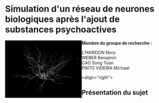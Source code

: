 # Simulation d'un réseau de neurones biologiques après l'ajout de substances psychoactives

<img src="Annexes/Images/neurone_illustration.png" width="50%" align="left">

**Membre du groupe de recherche :**
- L'HARIDON Nora
- WEBER Benajmin
- CAO Song Toan 
- PINTO VIDEIRA Michael

<align="rigth">
## Présentation du sujet 

